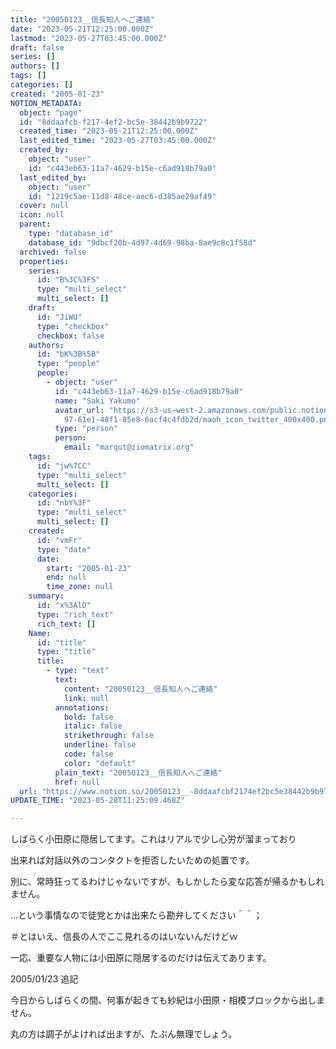 ```yaml
---
title: "20050123__信長知人へご連絡"
date: "2023-05-21T12:25:00.000Z"
lastmod: "2023-05-27T03:45:00.000Z"
draft: false
series: []
authors: []
tags: []
categories: []
created: "2005-01-23"
NOTION_METADATA:
  object: "page"
  id: "8ddaafcb-f217-4ef2-bc5e-38442b9b9722"
  created_time: "2023-05-21T12:25:00.000Z"
  last_edited_time: "2023-05-27T03:45:00.000Z"
  created_by:
    object: "user"
    id: "c443eb63-11a7-4629-b15e-c6ad918b79a0"
  last_edited_by:
    object: "user"
    id: "1219c5ae-11d8-48ce-aec6-d385ae29af49"
  cover: null
  icon: null
  parent:
    type: "database_id"
    database_id: "9dbcf20b-4d97-4d69-98ba-8ae9c8c1f58d"
  archived: false
  properties:
    series:
      id: "B%3C%3FS"
      type: "multi_select"
      multi_select: []
    draft:
      id: "JiWU"
      type: "checkbox"
      checkbox: false
    authors:
      id: "bK%3B%5B"
      type: "people"
      people:
        - object: "user"
          id: "c443eb63-11a7-4629-b15e-c6ad918b79a0"
          name: "Saki Yakumo"
          avatar_url: "https://s3-us-west-2.amazonaws.com/public.notion-static.com/3ad1c4\
            97-61e1-48f1-85e8-6acf4c4fdb2d/maoh_icon_twitter_400x400.png"
          type: "person"
          person:
            email: "marqut@ziomatrix.org"
    tags:
      id: "jw%7CC"
      type: "multi_select"
      multi_select: []
    categories:
      id: "nbY%3F"
      type: "multi_select"
      multi_select: []
    created:
      id: "vmFr"
      type: "date"
      date:
        start: "2005-01-23"
        end: null
        time_zone: null
    summary:
      id: "x%3AlD"
      type: "rich_text"
      rich_text: []
    Name:
      id: "title"
      type: "title"
      title:
        - type: "text"
          text:
            content: "20050123__信長知人へご連絡"
            link: null
          annotations:
            bold: false
            italic: false
            strikethrough: false
            underline: false
            code: false
            color: "default"
          plain_text: "20050123__信長知人へご連絡"
          href: null
  url: "https://www.notion.so/20050123__-8ddaafcbf2174ef2bc5e38442b9b9722"
UPDATE_TIME: "2023-05-28T11:25:09.468Z"

---
```

<link rel="stylesheet" href="https://cdn.jsdelivr.net/npm/katex@0.16.2/dist/katex.min.css" integrity="sha384-bYdxxUwYipFNohQlHt0bjN/LCpueqWz13HufFEV1SUatKs1cm4L6fFgCi1jT643X" crossorigin="anonymous">


しばらく小田原に隠居してます。これはリアルで少し心労が溜まっており


出来れば対話以外のコンタクトを拒否したいための処置です。


別に、常時狂ってるわけじゃないですが、もしかしたら変な応答が帰るかもしれません。


…という事情なので徒党とかは出来たら勘弁してください＾＾；


＃とはいえ、信長の人でここ見れるのはいないんだけどｗ


一応、重要な人物には小田原に隠居するのだけは伝えてあります。


2005/01/23 追記


今日からしばらくの間、何事が起きても紗紀は小田原・相模ブロックから出しません。


丸の方は調子がよければ出ますが、たぶん無理でしょう。


